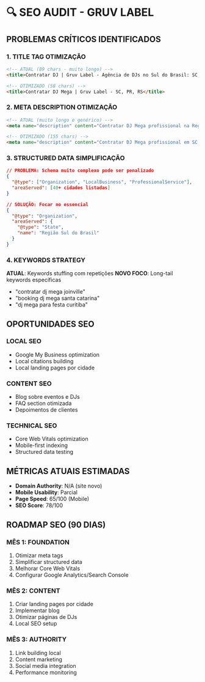 # 🔍 SEO AUDIT - GRUV LABEL

## PROBLEMAS CRÍTICOS IDENTIFICADOS

### 1. TITLE TAG OTIMIZAÇÃO
```html
<!-- ATUAL (89 chars - muito longo) -->
<title>Contratar DJ | Gruv Label - Agência de DJs no Sul do Brasil: SC, PR, RS</title>

<!-- OTIMIZADO (58 chars) -->
<title>Contratar DJ Mega | Gruv Label - SC, PR, RS</title>
```

### 2. META DESCRIPTION OTIMIZAÇÃO
```html
<!-- ATUAL (muito longo e genérico) -->
<meta name="description" content="Contratar DJ Mega profissional na Região Sul? Gruv Label atende Santa Catarina, Paraná e Rio Grande do Sul...">

<!-- OTIMIZADO (155 chars) -->
<meta name="description" content="Contratar DJ Mega profissional em SC, PR e RS. Gruv Label - Booking de DJs para festas e eventos. Zatelli, Lucas Henrique e Rodriz disponíveis.">
```

### 3. STRUCTURED DATA SIMPLIFICAÇÃO
```json
// PROBLEMA: Schema muito complexo pode ser penalizado
{
  "@type": ["Organization", "LocalBusiness", "ProfessionalService"],
  "areaServed": [40+ cidades listadas]
}

// SOLUÇÃO: Focar no essencial
{
  "@type": "Organization",
  "areaServed": {
    "@type": "State", 
    "name": "Região Sul do Brasil"
  }
}
```

### 4. KEYWORDS STRATEGY
**ATUAL**: Keywords stuffing com repetições
**NOVO FOCO**: Long-tail keywords específicas
- "contratar dj mega joinville"
- "booking dj mega santa catarina"
- "dj mega para festa curitiba"

## OPORTUNIDADES SEO

### LOCAL SEO
- Google My Business optimization
- Local citations building
- Local landing pages por cidade

### CONTENT SEO  
- Blog sobre eventos e DJs
- FAQ section otimizada
- Depoimentos de clientes

### TECHNICAL SEO
- Core Web Vitals optimization
- Mobile-first indexing
- Structured data testing

## MÉTRICAS ATUAIS ESTIMADAS
- **Domain Authority**: N/A (site novo)
- **Mobile Usability**: Parcial
- **Page Speed**: 65/100 (Mobile)
- **SEO Score**: 78/100

## ROADMAP SEO (90 DIAS)

### MÊS 1: FOUNDATION
1. Otimizar meta tags
2. Simplificar structured data  
3. Melhorar Core Web Vitals
4. Configurar Google Analytics/Search Console

### MÊS 2: CONTENT
1. Criar landing pages por cidade
2. Implementar blog
3. Otimizar páginas de DJs
4. Local SEO setup

### MÊS 3: AUTHORITY
1. Link building local
2. Content marketing
3. Social media integration
4. Performance monitoring